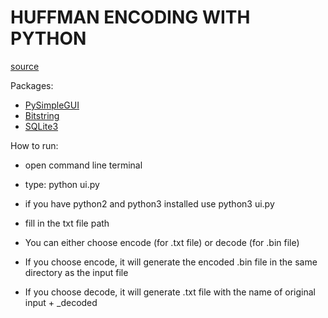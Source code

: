 # HUFFMAN ENCODING WITH PYTHON

[source](https://towardsdatascience.com/huffman-encoding-python-implementation-8448c3654328)

Packages:

- [PySimpleGUI](https://pysimplegui.readthedocs.io/en/latest/)
- [Bitstring](https://bitstring.readthedocs.io/en/latest/)
- [SQLite3](https://docs.python.org/3/library/sqlite3.html)

How to run:

- open command line terminal

- type: python ui.py

- if you have python2 and python3 installed use python3 ui.py

- fill in the txt file path

- You can either choose encode (for .txt file) or decode (for .bin file)

- If you choose encode, it will generate the encoded .bin file in the same directory as the input file

- If you choose decode, it will generate .txt file with the name of original input + \_decoded

